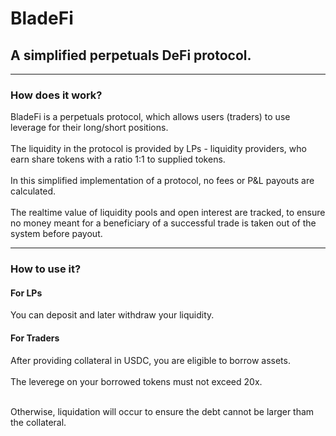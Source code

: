# BladeFi

## A simplified perpetuals DeFi protocol.

---

### How does it work?

BladeFi is a perpetuals protocol, which allows users (traders) to use leverage for their long/short positions.
</br></br>
The liquidity in the protocol is provided by LPs - liquidity providers, who earn share tokens with a ratio 1:1 to supplied tokens.
</br></br>
In this simplified implementation of a protocol, no fees or P&L payouts are calculated.
</br></br>
The realtime value of liquidity pools and open interest are tracked, to ensure no money meant for a beneficiary of a successful trade is taken out of the system before payout.

---

### How to use it?

#### For LPs

You can deposit and later withdraw your liquidity.</br>

#### For Traders

After providing collateral in USDC, you are eligible to borrow assets. </br></br>
The leverege on your borrowed tokens must not exceed 20x. </br></br>

Otherwise, liquidation will occur to ensure the debt cannot be larger tham the collateral.
